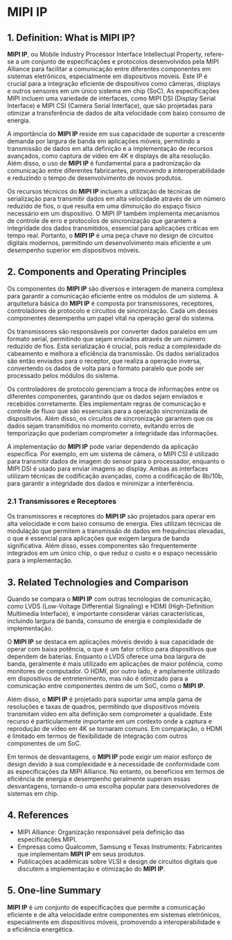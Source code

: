 # MIPI IP

## 1. Definition: What is **MIPI IP**?
**MIPI IP**, ou Mobile Industry Processor Interface Intellectual Property, refere-se a um conjunto de especificações e protocolos desenvolvidos pela MIPI Alliance para facilitar a comunicação entre diferentes componentes em sistemas eletrônicos, especialmente em dispositivos móveis. Este IP é crucial para a integração eficiente de dispositivos como câmeras, displays e outros sensores em um único sistema em chip (SoC). As especificações MIPI incluem uma variedade de interfaces, como MIPI DSI (Display Serial Interface) e MIPI CSI (Camera Serial Interface), que são projetadas para otimizar a transferência de dados de alta velocidade com baixo consumo de energia.

A importância do **MIPI IP** reside em sua capacidade de suportar a crescente demanda por largura de banda em aplicações móveis, permitindo a transmissão de dados em alta definição e a implementação de recursos avançados, como captura de vídeo em 4K e displays de alta resolução. Além disso, o uso de **MIPI IP** é fundamental para a padronização da comunicação entre diferentes fabricantes, promovendo a interoperabilidade e reduzindo o tempo de desenvolvimento de novos produtos.

Os recursos técnicos do **MIPI IP** incluem a utilização de técnicas de serialização para transmitir dados em alta velocidade através de um número reduzido de fios, o que resulta em uma diminuição do espaço físico necessário em um dispositivo. O MIPI IP também implementa mecanismos de controle de erro e protocolos de sincronização que garantem a integridade dos dados transmitidos, essencial para aplicações críticas em tempo real. Portanto, o **MIPI IP** é uma peça chave no design de circuitos digitais modernos, permitindo um desenvolvimento mais eficiente e um desempenho superior em dispositivos móveis.

## 2. Components and Operating Principles
Os componentes do **MIPI IP** são diversos e interagem de maneira complexa para garantir a comunicação eficiente entre os módulos de um sistema. A arquitetura básica do **MIPI IP** é composta por transmissores, receptores, controladores de protocolo e circuitos de sincronização. Cada um desses componentes desempenha um papel vital na operação geral do sistema.

Os transmissores são responsáveis por converter dados paralelos em um formato serial, permitindo que sejam enviados através de um número reduzido de fios. Esta serialização é crucial, pois reduz a complexidade do cabeamento e melhora a eficiência da transmissão. Os dados serializados são então enviados para o receptor, que realiza a operação inversa, convertendo os dados de volta para o formato paralelo que pode ser processado pelos módulos do sistema.

Os controladores de protocolo gerenciam a troca de informações entre os diferentes componentes, garantindo que os dados sejam enviados e recebidos corretamente. Eles implementam regras de comunicação e controle de fluxo que são essenciais para a operação sincronizada de dispositivos. Além disso, os circuitos de sincronização garantem que os dados sejam transmitidos no momento correto, evitando erros de temporização que poderiam comprometer a integridade das informações.

A implementação do **MIPI IP** pode variar dependendo da aplicação específica. Por exemplo, em um sistema de câmera, o MIPI CSI é utilizado para transmitir dados de imagem do sensor para o processador, enquanto o MIPI DSI é usado para enviar imagens ao display. Ambas as interfaces utilizam técnicas de codificação avançadas, como a codificação de 8b/10b, para garantir a integridade dos dados e minimizar a interferência.

### 2.1 Transmissores e Receptores
Os transmissores e receptores do **MIPI IP** são projetados para operar em alta velocidade e com baixo consumo de energia. Eles utilizam técnicas de modulação que permitem a transmissão de dados em frequências elevadas, o que é essencial para aplicações que exigem largura de banda significativa. Além disso, esses componentes são frequentemente integrados em um único chip, o que reduz o custo e o espaço necessário para a implementação.

## 3. Related Technologies and Comparison
Quando se compara o **MIPI IP** com outras tecnologias de comunicação, como LVDS (Low-Voltage Differential Signaling) e HDMI (High-Definition Multimedia Interface), é importante considerar várias características, incluindo largura de banda, consumo de energia e complexidade de implementação.

O **MIPI IP** se destaca em aplicações móveis devido à sua capacidade de operar com baixa potência, o que é um fator crítico para dispositivos que dependem de baterias. Enquanto o LVDS oferece uma boa largura de banda, geralmente é mais utilizado em aplicações de maior potência, como monitores de computador. O HDMI, por outro lado, é amplamente utilizado em dispositivos de entretenimento, mas não é otimizado para a comunicação entre componentes dentro de um SoC, como o **MIPI IP**.

Além disso, o **MIPI IP** é projetado para suportar uma ampla gama de resoluções e taxas de quadros, permitindo que dispositivos móveis transmitam vídeo em alta definição sem comprometer a qualidade. Este recurso é particularmente importante em um contexto onde a captura e reprodução de vídeo em 4K se tornaram comuns. Em comparação, o HDMI é limitado em termos de flexibilidade de integração com outros componentes de um SoC.

Em termos de desvantagens, o **MIPI IP** pode exigir um maior esforço de design devido à sua complexidade e à necessidade de conformidade com as especificações da MIPI Alliance. No entanto, os benefícios em termos de eficiência de energia e desempenho geralmente superam essas desvantagens, tornando-o uma escolha popular para desenvolvedores de sistemas em chip.

## 4. References
- MIPI Alliance: Organização responsável pela definição das especificações MIPI.
- Empresas como Qualcomm, Samsung e Texas Instruments: Fabricantes que implementam **MIPI IP** em seus produtos.
- Publicações acadêmicas sobre VLSI e design de circuitos digitais que discutem a implementação e otimização do **MIPI IP**.

## 5. One-line Summary
**MIPI IP** é um conjunto de especificações que permite a comunicação eficiente e de alta velocidade entre componentes em sistemas eletrônicos, especialmente em dispositivos móveis, promovendo a interoperabilidade e a eficiência energética.